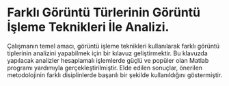 # Farklı Görüntü Türlerinin Görüntü İşleme Teknikleri İle Analizi.

Çalışmanın temel amacı, görüntü işleme teknikleri kullanılarak farklı görüntü tiplerinin analizini yapabilmek için bir kılavuz geliştirmektir. Bu klavuzda yapılacak analizler hesaplamalı işlemlerde güçlü ve popüler olan Matlab programı yardımıyla gerçekleştirilmiştir. Elde edilen sonuçlar, önerilen metodolojinin farklı disiplinlerde başarılı bir şekilde kullanıldığını göstermiştir.
